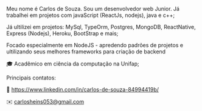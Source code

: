 Meu nome é Carlos de Souza. Sou um desenvolvedor web Junior. Já trabalhei em projetos com javaScript (ReactJs, nodejs), java e c++;

Já ultilizei em projetos: MySql, TypeOrm, Postgres, MongoDB, ReactNative, Express (Nodejs), Heroku, BootStrap e mais;

Focado especialmente em NodeJS - apredendo padrões de projetos e ultilizando seus melhores frameworks para criação de backend

🎓 Acadêmico em ciência da computação na Unifap;

Principais contatos:

:briefcase: https://www.linkedin.com/in/carlos-de-souza-84994419b/

✉️ carlosheins053@gmail.com

